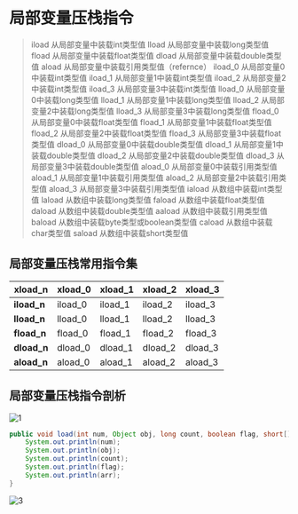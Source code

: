 # 局部变量压栈指令

> iload 从局部变量中装载int类型值
> lload 从局部变量中装载long类型值
> fload 从局部变量中装载float类型值
> dload 从局部变量中装载double类型值
> aload 从局部变量中装载引用类型值（refernce）
> iload_0 从局部变量0中装载int类型值
> iload_1 从局部变量1中装载int类型值
> iload_2 从局部变量2中装载int类型值
> iload_3 从局部变量3中装载int类型值
> lload_0 从局部变量0中装载long类型值
> lload_1 从局部变量1中装载long类型值
> lload_2 从局部变量2中装载long类型值
> lload_3 从局部变量3中装载long类型值
> fload_0 从局部变量0中装载float类型值
> fload_1 从局部变量1中装载float类型值
> fload_2 从局部变量2中装载float类型值
> fload_3 从局部变量3中装载float类型值
> dload_0 从局部变量0中装载double类型值
> dload_1 从局部变量1中装载double类型值
> dload_2 从局部变量2中装载double类型值
> dload_3 从局部变量3中装载double类型值
> aload_0 从局部变量0中装载引用类型值
> aload_1 从局部变量1中装载引用类型值
> aload_2 从局部变量2中装载引用类型值
> aload_3 从局部变量3中装载引用类型值
> iaload 从数组中装载int类型值
> laload 从数组中装载long类型值
> faload 从数组中装载float类型值
> daload 从数组中装载double类型值
> aaload 从数组中装载引用类型值
> baload 从数组中装载byte类型或boolean类型值
> caload 从数组中装载char类型值
> saload 从数组中装载short类型值

## 局部变量压栈常用指令集

| xload_n        | xload_0 | xload_1 | xload_2 | xload_3 |
| -------------- | ------- | ------- | ------- | ------- |
| <b>iload_n</b> | iload_0 | iload_1 | iload_2 | iload_3 |
| <b>lload_n</b> | lload_0 | lload_1 | lload_2 | lload_3 |
| <b>fload_n</b> | fload_0 | fload_1 | fload_2 | fload_3 |
| <b>dload_n</b> | dload_0 | dload_1 | dload_2 | dload_3 |
| <b>aload_n</b> | aload_0 | aload_1 | aload_2 | aload_3 |

## 局部变量压栈指令剖析

![1](https://gitee.com/vectorx/ImageCloud/raw/master/img/20210424191110.png)

```java
public void load(int num, Object obj, long count, boolean flag, short[] arr) {
	System.out.println(num);
    System.out.println(obj);
    System.out.println(count);
    System.out.println(flag);
    System.out.println(arr);
}
```

![3](https://gitee.com/vectorx/ImageCloud/raw/master/img/20210424191131.png)
